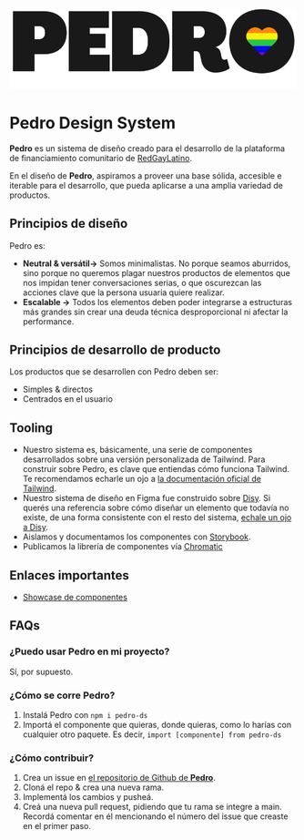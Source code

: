 ![Logo de Pedro](public/StorybookLogo.png)
# Pedro Design System 

**Pedro** es un sistema de diseño creado para el desarrollo de la plataforma de financiamiento comunitario de [RedGayLatino](https://www.redgaylatino.org/). 

En el diseño de **Pedro**, aspiramos a proveer una base sólida, accesible e iterable para el desarrollo, que pueda aplicarse a una amplia variedad de productos. 

## Principios de diseño

Pedro es:

- **Neutral & versátil→**  Somos minimalistas. No porque seamos aburridos, sino porque no queremos plagar nuestros productos de elementos que nos impidan tener conversaciones serias, o que oscurezcan las acciones clave que la persona usuaria quiere realizar.
- **Escalable →** Todos los elementos deben poder integrarse a estructuras más grandes sin crear una deuda técnica desproporcional ni afectar la performance.

## Principios de desarrollo de producto

Los productos que se desarrollen con Pedro deben ser:

- Simples & directos
- Centrados en el usuario

## Tooling

- Nuestro sistema es, básicamente, una serie de componentes desarrollados sobre una versión personalizada de Tailwind. Para construir sobre Pedro, es clave que entiendas cómo funciona Tailwind. Te recomendamos echarle un ojo a [la documentación oficial de Tailwind](https://tailwindcss.com/docs).
- Nuestro sistema de diseño en Figma fue construido sobre [Disy](https://www.disy.design/). Si querés una referencia sobre cómo diseñar un elemento que todavía no existe, de una forma consistente con el resto del sistema, [echale un ojo a Disy](https://www.figma.com/file/usqAh1FfAVsiGIbSKUKyQ7/Disy-%E2%80%94-Preview-1.1?node-id=317%3A3322).
- Aislamos y documentamos los componentes con [Storybook](https://storybook.js.org).
- Publicamos la librería de componentes vía [Chromatic](https://chromatic.com)

## Enlaces importantes
- [Showcase de componentes](https://www.chromatic.com/library?appId=63449c2a6e6875570f288cb5)

## FAQs

### ¿Puedo usar Pedro en mi proyecto?
Sí, por supuesto. 

### ¿Cómo se corre Pedro?

1. Instalá Pedro con `npm i pedro-ds`
2. Importá el componente que quieras, donde quieras, como lo harías con 
cualquier otro paquete. Es decir, `import [componente] from pedro-ds` 
### ¿Cómo contribuir?

1. Crea un issue en [el repositorio de Github de **Pedro**](https://github.com/postdigitalist/pedro-ds). 
2. Cloná el repo & crea una nueva rama.
3. Implementá los cambios y pusheá.
4. Creá una nueva pull request, pidiendo que tu rama se integre a main. Recordá comentar en él mencionando el número del issue que creaste en el primer paso.
